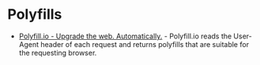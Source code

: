 # Polyfills

- [Polyfill.io - Upgrade the web. Automatically.](https://polyfill.io/v2/docs/) - Polyfill.io reads the User-Agent header of each request and returns polyfills that are suitable for the requesting browser.
